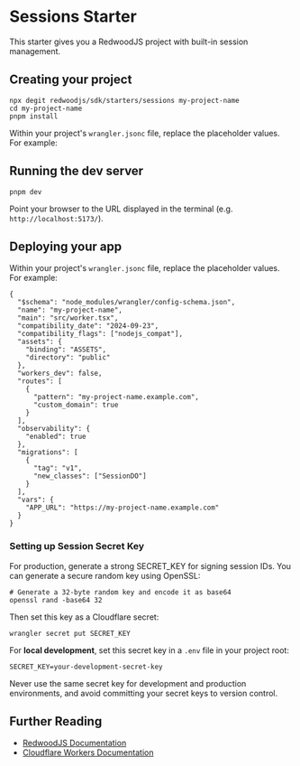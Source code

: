# Sessions Starter

This starter gives you a RedwoodJS project with built-in session management.

## Creating your project

```shell
npx degit redwoodjs/sdk/starters/sessions my-project-name
cd my-project-name
pnpm install
```

Within your project's `wrangler.jsonc` file, replace the placeholder values. For example:

## Running the dev server

```shell
pnpm dev
```

Point your browser to the URL displayed in the terminal (e.g. `http://localhost:5173/`).

## Deploying your app

Within your project's `wrangler.jsonc` file, replace the placeholder values. For example:

```jsonc:wrangler.jsonc
{
  "$schema": "node_modules/wrangler/config-schema.json",
  "name": "my-project-name",
  "main": "src/worker.tsx",
  "compatibility_date": "2024-09-23",
  "compatibility_flags": ["nodejs_compat"],
  "assets": {
    "binding": "ASSETS",
    "directory": "public"
  },
  "workers_dev": false,
  "routes": [
    {
      "pattern": "my-project-name.example.com",
      "custom_domain": true
    }
  ],
  "observability": {
    "enabled": true
  },
  "migrations": [
    {
      "tag": "v1",
      "new_classes": ["SessionDO"]
    }
  ],
  "vars": {
    "APP_URL": "https://my-project-name.example.com"
  }
}
```

### Setting up Session Secret Key

For production, generate a strong SECRET_KEY for signing session IDs. You can generate a secure random key using OpenSSL:

```shell
# Generate a 32-byte random key and encode it as base64
openssl rand -base64 32
```

Then set this key as a Cloudflare secret:

```shell
wrangler secret put SECRET_KEY
```

For **local development**, set this secret key in a `.env` file in your project root:

```env
SECRET_KEY=your-development-secret-key
```

Never use the same secret key for development and production environments, and avoid committing your secret keys to version control.

## Further Reading

- [RedwoodJS Documentation](https://redwoodjs.com)
- [Cloudflare Workers Documentation](https://developers.cloudflare.com/workers)
